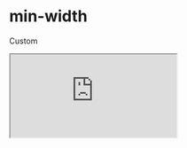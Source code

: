 ---
---

# min-width

Custom

<div class="iframe_code"><iframe src="https://lstyle.larico.net/dist/min-width.css" allowfullscreen></iframe></div>

